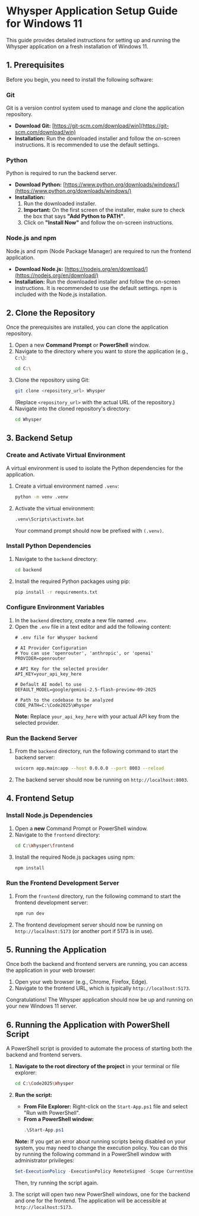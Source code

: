 # Whysper Application Setup Guide for Windows 11

This guide provides detailed instructions for setting up and running the Whysper application on a fresh installation of Windows 11.

## 1. Prerequisites

Before you begin, you need to install the following software:

### Git

Git is a version control system used to manage and clone the application repository.

- **Download Git:** [https://git-scm.com/download/win](https://git-scm.com/download/win)
- **Installation:** Run the downloaded installer and follow the on-screen instructions. It is recommended to use the default settings.

### Python

Python is required to run the backend server.

- **Download Python:** [https://www.python.org/downloads/windows/](https://www.python.org/downloads/windows/)
- **Installation:**
    1.  Run the downloaded installer.
    2.  **Important:** On the first screen of the installer, make sure to check the box that says **"Add Python to PATH"**.
    3.  Click on **"Install Now"** and follow the on-screen instructions.

### Node.js and npm

Node.js and npm (Node Package Manager) are required to run the frontend application.

- **Download Node.js:** [https://nodejs.org/en/download/](https://nodejs.org/en/download/)
- **Installation:** Run the downloaded installer and follow the on-screen instructions. It is recommended to use the default settings. npm is included with the Node.js installation.

## 2. Clone the Repository

Once the prerequisites are installed, you can clone the application repository.

1.  Open a new **Command Prompt** or **PowerShell** window.
2.  Navigate to the directory where you want to store the application (e.g., `C:\`):
    ```bash
    cd C:\
    ```
3.  Clone the repository using Git:
    ```bash
    git clone <repository_url> Whysper
    ```
    (Replace `<repository_url>` with the actual URL of the repository.)
4.  Navigate into the cloned repository's directory:
    ```bash
    cd Whysper
    ```

## 3. Backend Setup

### Create and Activate Virtual Environment

A virtual environment is used to isolate the Python dependencies for the application.

1.  Create a virtual environment named `.venv`:
    ```bash
    python -m venv .venv
    ```
2.  Activate the virtual environment:
    ```bash
    .venv\Scripts\activate.bat
    ```
    Your command prompt should now be prefixed with `(.venv)`.

### Install Python Dependencies

1.  Navigate to the `backend` directory:
    ```bash
    cd backend
    ```
2.  Install the required Python packages using pip:
    ```bash
    pip install -r requirements.txt
    ```

### Configure Environment Variables

1.  In the `backend` directory, create a new file named `.env`.
2.  Open the `.env` file in a text editor and add the following content:
    ```
    # .env file for Whysper backend

    # AI Provider Configuration
    # You can use 'openrouter', 'anthropic', or 'openai'
    PROVIDER=openrouter

    # API Key for the selected provider
    API_KEY=your_api_key_here

    # Default AI model to use
    DEFAULT_MODEL=google/gemini-2.5-flash-preview-09-2025

    # Path to the codebase to be analyzed
    CODE_PATH=C:\Code2025\Whysper
    ```
    **Note:** Replace `your_api_key_here` with your actual API key from the selected provider.

### Run the Backend Server

1.  From the `backend` directory, run the following command to start the backend server:
    ```bash
    uvicorn app.main:app --host 0.0.0.0 --port 8003 --reload
    ```
2.  The backend server should now be running on `http://localhost:8003`.

## 4. Frontend Setup

### Install Node.js Dependencies

1.  Open a **new** Command Prompt or PowerShell window.
2.  Navigate to the `frontend` directory:
    ```bash
    cd C:\Whysper\frontend
    ```
3.  Install the required Node.js packages using npm:
    ```bash
    npm install
    ```

### Run the Frontend Development Server

1.  From the `frontend` directory, run the following command to start the frontend development server:
    ```bash
    npm run dev
    ```
2.  The frontend development server should now be running on `http://localhost:5173` (or another port if 5173 is in use).

## 5. Running the Application

Once both the backend and frontend servers are running, you can access the application in your web browser:

1.  Open your web browser (e.g., Chrome, Firefox, Edge).
2.  Navigate to the frontend URL, which is typically `http://localhost:5173`.

Congratulations! The Whysper application should now be up and running on your new Windows 11 server.

## 6. Running the Application with PowerShell Script

A PowerShell script is provided to automate the process of starting both the backend and frontend servers.

1.  **Navigate to the root directory of the project** in your terminal or file explorer:
    ```bash
    cd C:\Code2025\Whysper
    ```
2.  **Run the script:**
    *   **From File Explorer:** Right-click on the `Start-App.ps1` file and select "Run with PowerShell".
    *   **From a PowerShell window:**
        ```powershell
        .\Start-App.ps1
        ```
    **Note:** If you get an error about running scripts being disabled on your system, you may need to change the execution policy. You can do this by running the following command in a PowerShell window with administrator privileges:
    ```powershell
    Set-ExecutionPolicy -ExecutionPolicy RemoteSigned -Scope CurrentUser
    ```
    Then, try running the script again.

3.  The script will open two new PowerShell windows, one for the backend and one for the frontend. The application will be accessible at `http://localhost:5173`.
